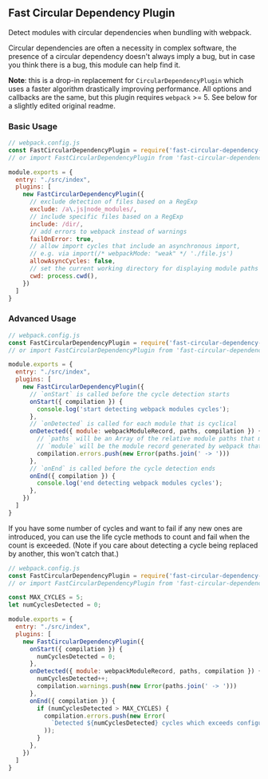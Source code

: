 ## Fast Circular Dependency Plugin

Detect modules with circular dependencies when bundling with webpack.

Circular dependencies are often a necessity in complex software, the presence of a circular dependency doesn't always imply a bug, but in case you think there is a bug, this module can help find it.

**Note**: this is a drop-in replacement for `CircularDependencyPlugin` which uses a faster algorithm drastically improving performance. All options and callbacks are the same, but this plugin requires `webpack` >= 5. See below for a slightly edited original readme.

### Basic Usage

```js
// webpack.config.js
const FastCircularDependencyPlugin = require('fast-circular-dependency-plugin').default;
// or import FastCircularDependencyPlugin from 'fast-circular-dependency-plugin'

module.exports = {
  entry: "./src/index",
  plugins: [
    new FastCircularDependencyPlugin({
      // exclude detection of files based on a RegExp
      exclude: /a\.js|node_modules/,
      // include specific files based on a RegExp
      include: /dir/,
      // add errors to webpack instead of warnings
      failOnError: true,
      // allow import cycles that include an asynchronous import,
      // e.g. via import(/* webpackMode: "weak" */ './file.js')
      allowAsyncCycles: false,
      // set the current working directory for displaying module paths
      cwd: process.cwd(),
    })
  ]
}
```

### Advanced Usage

```js
// webpack.config.js
const FastCircularDependencyPlugin = require('fast-circular-dependency-plugin').default;
// or import FastCircularDependencyPlugin from 'fast-circular-dependency-plugin'

module.exports = {
  entry: "./src/index",
  plugins: [
    new FastCircularDependencyPlugin({
      // `onStart` is called before the cycle detection starts
      onStart({ compilation }) {
        console.log('start detecting webpack modules cycles');
      },
      // `onDetected` is called for each module that is cyclical
      onDetected({ module: webpackModuleRecord, paths, compilation }) {
        // `paths` will be an Array of the relative module paths that make up the cycle
        // `module` will be the module record generated by webpack that caused the cycle
        compilation.errors.push(new Error(paths.join(' -> ')))
      },
      // `onEnd` is called before the cycle detection ends
      onEnd({ compilation }) {
        console.log('end detecting webpack modules cycles');
      },
    })
  ]
}
```

If you have some number of cycles and want to fail if any new ones are
introduced, you can use the life cycle methods to count and fail when the
count is exceeded. (Note if you care about detecting a cycle being replaced by
another, this won't catch that.)

```js
// webpack.config.js
const FastCircularDependencyPlugin = require('fast-circular-dependency-plugin').default;
// or import FastCircularDependencyPlugin from 'fast-circular-dependency-plugin'

const MAX_CYCLES = 5;
let numCyclesDetected = 0;

module.exports = {
  entry: "./src/index",
  plugins: [
    new FastCircularDependencyPlugin({
      onStart({ compilation }) {
        numCyclesDetected = 0;
      },
      onDetected({ module: webpackModuleRecord, paths, compilation }) {
        numCyclesDetected++;
        compilation.warnings.push(new Error(paths.join(' -> ')))
      },
      onEnd({ compilation }) {
        if (numCyclesDetected > MAX_CYCLES) {
          compilation.errors.push(new Error(
            `Detected ${numCyclesDetected} cycles which exceeds configured limit of ${MAX_CYCLES}`
          ));
        }
      },
    })
  ]
}
```
